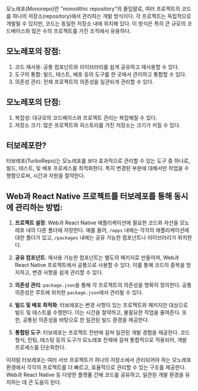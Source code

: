 모노레포(Monorepo)란 "monolithic repository"의 줄임말로, 여러 프로젝트의 코드를 하나의 저장소(repository)에서 관리하는 개발 방식이다. 각 프로젝트는 독립적으로 개발될 수 있지만, 코드는 동일한 저장소 내에 위치해 있다. 이 방식은 특히 큰 규모의 코드베이스와 많은 수의 프로젝트를 가진 조직에서 유용하다.

## 모노레포의 장점:

1. 코드 재사용: 공통 컴포넌트와 라이브러리를 쉽게 공유하고 재사용할 수 있다.
2. 도구의 통합: 빌드, 테스트, 배포 등의 도구를 한 곳에서 관리하고 통합할 수 있다.
3. 의존성 관리: 전체 프로젝트의 의존성을 일관되게 관리할 수 있다.

## 모노레포의 단점:

1. 복잡성: 대규모의 코드베이스와 프로젝트 관리는 복잡해질 수 있다.
2. 저장소 크기: 많은 프로젝트와 히스토리를 가진 저장소는 크기가 커질 수 있다.

## 터보레포란?

터보레포(TurboRepo)는 모노레포를 보다 효과적으로 관리할 수 있는 도구 중 하나로, 빌드, 테스트, 및 배포 프로세스를 최적화한다. 특히 변경된 부분에 대해서만 작업을 수행함으로써, 시간과 자원을 절약한다.

## Web과 React Native 프로젝트를 터보레포를 통해 동시에 관리하는 방법:

1. **프로젝트 설정**: Web과 React Native 애플리케이션에 필요한 코드와 자산을 모노레포 내의 다른 폴더에 저장한다. 예를 들어, `/apps` 내에는 각각의 애플리케이션에 대한 폴더가 있고, `/packages` 내에는 공유 가능한 컴포넌트나 라이브러리가 위치한다.

2. **공유 컴포넌트**: 재사용 가능한 컴포넌트는 별도의 패키지로 만들어져, Web과 React Native 프로젝트에서 공통으로 사용할 수 있다. 이를 통해 코드의 중복을 방지하고, 변경 사항을 쉽게 관리할 수 있다.

3. **의존성 관리**: `package.json`을 통해 각 프로젝트의 의존성을 명확히 정의한다. 공통 의존성은 루트에 위치한 `package.json`에서 관리될 수 있다.

4. **빌드 및 배포 최적화**: 터보레포는 변경 사항이 있는 프로젝트와 패키지만 대상으로 빌드 및 테스트를 수행한다. 이는 시간을 절약하고, 불필요한 작업을 줄여준다. 또한, 공통된 의존성을 바탕으로 한 일관된 빌드 환경을 제공한다.

5. **통합된 도구**: 터보레포는 프로젝트 전반에 걸쳐 일관된 개발 경험을 제공한다. 코드 형식, 린팅, 테스팅 등의 도구가 모노레포 전체에 걸쳐 통합적으로 적용되어, 개발 프로세스를 단순화한다.

이처럼 터보레포는 여러 서브 프로젝트가 하나의 저장소에서 관리되어야 하는 모노레포 환경에서 각각의 프로젝트를 더 빠르고, 효율적으로 관리할 수 있는 구조를 제공한다. Web과 React Native 등 다양한 플랫폼 간에 코드를 공유하고, 일관된 개발 환경을 유지하는 데 큰 도움이 된다.
